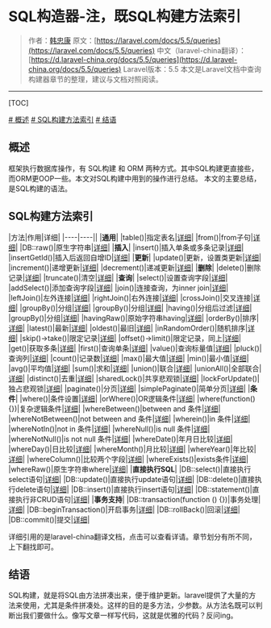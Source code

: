 # SQL构造器-注，既SQL构建方法索引

> 作者：[韩忠康](http://hellokang.net)
> 原文：[https://laravel.com/docs/5.5/queries](https://laravel.com/docs/5.5/queries)
> 中文（laravel-china翻译）：[https://d.laravel-china.org/docs/5.5/queries](https://d.laravel-china.org/docs/5.5/queries)
> Laravel版本：5.5
> 本文是Laravel文档中查询构建器章节的整理，建议与文档对照阅读。
---

[TOC]

[# 概述](#概述)
[# SQL构建方法索引](#SQL构建方法索引)
[# 结语](#结语)


## 概述
框架执行数据库操作，有 SQL构建 和 ORM 两种方式。其中SQL构建更直接些，而ORM更OOP一些。本文对SQL构建中用到的操作进行总结。
本文的主要总结，是SQL构建的语法。

## SQL构建方法索引

|方法|作用|详细|
|----|----||
|**通用**|
|table()|指定表名|[详细](#table)|
|from()|from子句|[详细](#from)|
|DB::raw()|原生字符串|[详细](https://d.laravel-china.org/docs/5.5/queries#raw-expressions)|
|**插入**|
|insert()|插入单条或多条记录|[详细](https://d.laravel-china.org/docs/5.5/queries#Inserts)|
|insertGetId()|插入后返回自增ID|[详细](https://d.laravel-china.org/docs/5.5/queries#Inserts)|
|**更新**|
|update()|更新，设置类更新|[详细](https://d.laravel-china.org/docs/5.5/queries#Updates)|
|increment()|递增更新|[详细](https://d.laravel-china.org/docs/5.5/queries#%E8%87%AA%E5%A2%9E%E6%88%96%E8%87%AA%E5%87%8F)|
|decrement()|递减更新|[详细](https://d.laravel-china.org/docs/5.5/queries#%E8%87%AA%E5%A2%9E%E6%88%96%E8%87%AA%E5%87%8F)|
|**删除**|
|delete()|删除记录|[详细](https://d.laravel-china.org/docs/5.5/queries#Deletes)|
|truncate()|清空|[详细](https://d.laravel-china.org/docs/5.5/queries#Deletes)|
|**查询**|
|select()|设置查询字段|[详细](https://d.laravel-china.org/docs/5.5/queries#%E6%8C%87%E5%AE%9A%E4%B8%80%E4%B8%AA-Select-%E5%AD%90%E5%8F%A5)|
|addSelect()|添加查询字段|[详细](https://d.laravel-china.org/docs/5.5/queries#%E6%8C%87%E5%AE%9A%E4%B8%80%E4%B8%AA-Select-%E5%AD%90%E5%8F%A5)|
|join()|连接查询，为inner join|[详细](https://d.laravel-china.org/docs/5.5/queries#joins)|
|leftJoin()|左外连接|[详细](https://d.laravel-china.org/docs/5.5/queries#joins)|
|rightJoin()|右外连接|[详细](https://d.laravel-china.org/docs/5.5/queries#joins)|
|crossJoin()|交叉连接|[详细](https://d.laravel-china.org/docs/5.5/queries#joins)|
|groupBy()|分组|[详细](https://d.laravel-china.org/docs/5.5/queries#Ordering-Grouping-Limit-%E5%8F%8A-Offset)|
|groupBy()|分组|[详细](https://d.laravel-china.org/docs/5.5/queries#Ordering-Grouping-Limit-%E5%8F%8A-Offset)|
|having()|分组后过滤|[详细](#having)|
|groupBy()|分组|[详细](https://d.laravel-china.org/docs/5.5/queries#Ordering-Grouping-Limit-%E5%8F%8A-Offset)|
|havingRaw()|原始字符串having|[详细](#whereRaw)|
|orderBy()|排序|[详细](https://d.laravel-china.org/docs/5.5/queries#Ordering-Grouping-Limit-%E5%8F%8A-Offset)|
|latest()|最新|[详细](https://d.laravel-china.org/docs/5.5/queries#Ordering-Grouping-Limit-%E5%8F%8A-Offset)|
|oldest()|最旧|[详细](https://d.laravel-china.org/docs/5.5/queries#Ordering-Grouping-Limit-%E5%8F%8A-Offset)|
|inRandomOrder()|随机排序|[详细](https://d.laravel-china.org/docs/5.5/queries#Ordering-Grouping-Limit-%E5%8F%8A-Offset)|
|skip()->take()|限定记录|[详细](https://d.laravel-china.org/docs/5.5/queries#Ordering-Grouping-Limit-%E5%8F%8A-Offset)|
|offset()->limit()|限定记录，同上|[详细](https://d.laravel-china.org/docs/5.5/queries#Ordering-Grouping-Limit-%E5%8F%8A-Offset)|
|get()|获取多条|[详细](https://d.laravel-china.org/docs/5.5/queries#%E4%BB%8E%E6%95%B0%E6%8D%AE%E8%A1%A8%E4%B8%AD%E8%8E%B7%E5%8F%96%E6%89%80%E6%9C%89%E7%9A%84%E6%95%B0%E6%8D%AE%E5%88%97)|
|first()|查询单条|[详细](https://d.laravel-china.org/docs/5.5/queries#%E4%BB%8E%E6%95%B0%E6%8D%AE%E8%A1%A8%E4%B8%AD%E8%8E%B7%E5%8F%96%E5%8D%95%E4%B8%AA%E5%88%97%E6%88%96%E8%A1%8C)|
|value()|查询标量值|[详细](https://d.laravel-china.org/docs/5.5/queries#%E4%BB%8E%E6%95%B0%E6%8D%AE%E8%A1%A8%E4%B8%AD%E8%8E%B7%E5%8F%96%E5%8D%95%E4%B8%AA%E5%88%97%E6%88%96%E8%A1%8C)|
|pluck()|查询列|[详细](https://d.laravel-china.org/docs/5.5/queries#%E8%8E%B7%E5%8F%96%E4%B8%80%E5%88%97%E7%9A%84%E5%80%BC)|
|count()|记录数|[详细](https://d.laravel-china.org/docs/5.5/queries#aggregates)|
|max()|最大值|[详细](https://d.laravel-china.org/docs/5.5/queries#aggregates)|
|min()|最小值|[详细](https://d.laravel-china.org/docs/5.5/queries#aggregates)|
|avg()|平均值|[详细](https://d.laravel-china.org/docs/5.5/queries#aggregates)|
|sum()|求和|[详细](https://d.laravel-china.org/docs/5.5/queries#aggregates)|
|union()|联合|[详细](https://d.laravel-china.org/docs/5.5/queries#unions)|
|unionAll()|全部联合|[详细](https://d.laravel-china.org/docs/5.5/queries#unions)|
|distinct()|去重|[详细](#distinct)|
|sharedLock()|共享悲观锁|[详细](https://d.laravel-china.org/docs/5.5/queries#pessimistic-locking)|
|lockForUpdate()|独占悲观锁|[详细](https://d.laravel-china.org/docs/5.5/queries#pessimistic-locking)|
|paginate()|分页|[详细](https://d.laravel-china.org/docs/5.5/pagination#%E5%AF%B9%E6%9F%A5%E8%AF%A2%E8%AF%AD%E5%8F%A5%E6%9E%84%E9%80%A0%E5%99%A8%E8%BF%9B%E8%A1%8C%E5%88%86%E9%A1%B5)|
|simplePaginate()|简单分页|[详细](https://d.laravel-china.org/docs/5.5/pagination#%22%E7%AE%80%E5%8D%95%E5%88%86%E9%A1%B5%22)|
|**条件**|
|where()|条件设置|[详细](https://d.laravel-china.org/docs/5.5/queries#where-clauses)|
|orWhere()|OR逻辑条件|[详细](https://d.laravel-china.org/docs/5.5/queries#where-clauses)|
|where(function(){})|复杂逻辑条件|[详细](https://d.laravel-china.org/docs/5.5/queries#where-clauses)|
|whereBetween()|between and 条件|[详细](https://d.laravel-china.org/docs/5.5/queries#%E5%85%B6%E5%AE%83-Where-%E5%AD%90%E5%8F%A5)|
|whereNotBetween()|not between and 条件|[详细](https://d.laravel-china.org/docs/5.5/queries#%E5%85%B6%E5%AE%83-Where-%E5%AD%90%E5%8F%A5)|
|wherein()|in 条件|[详细](https://d.laravel-china.org/docs/5.5/queries#%E5%85%B6%E5%AE%83-Where-%E5%AD%90%E5%8F%A5)|
|whereNotIn()|not in 条件|[详细](https://d.laravel-china.org/docs/5.5/queries#%E5%85%B6%E5%AE%83-Where-%E5%AD%90%E5%8F%A5)|
|whereNull()|is null 条件|[详细](https://d.laravel-china.org/docs/5.5/queries#%E5%85%B6%E5%AE%83-Where-%E5%AD%90%E5%8F%A5)|
|whereNotNull()|is not null 条件|[详细](https://d.laravel-china.org/docs/5.5/queries#%E5%85%B6%E5%AE%83-Where-%E5%AD%90%E5%8F%A5)|
|whereDate()|年月日比较|[详细](https://d.laravel-china.org/docs/5.5/queries#%E5%85%B6%E5%AE%83-Where-%E5%AD%90%E5%8F%A5)|
|whereDay()|日比较|[详细](https://d.laravel-china.org/docs/5.5/queries#%E5%85%B6%E5%AE%83-Where-%E5%AD%90%E5%8F%A5)|
|whereMonth()|月比较|[详细](https://d.laravel-china.org/docs/5.5/queries#%E5%85%B6%E5%AE%83-Where-%E5%AD%90%E5%8F%A5)|
|whereYear()|年比较|[详细](https://d.laravel-china.org/docs/5.5/queries#%E5%85%B6%E5%AE%83-Where-%E5%AD%90%E5%8F%A5)|
|whereColumn()|比较两个字段|[详细](https://d.laravel-china.org/docs/5.5/queries#%E5%85%B6%E5%AE%83-Where-%E5%AD%90%E5%8F%A5)|
|whereExists()|exists条件|[详细](https://d.laravel-china.org/docs/5.5/queries#Where-Exists-%E8%AF%AD%E6%B3%95)|
|whereRaw()|原生字符串where|[详细](https://d.laravel-china.org/docs/5.5/queries#%E5%8E%9F%E5%A7%8B%E8%A1%A8%E8%BE%BE%E5%BC%8F)|
|**直接执行SQL**|
|DB::select()|直接执行select语句|[详细](https://d.laravel-china.org/docs/5.5/database#%E8%BF%90%E8%A1%8C-Select)|
|DB::update()|直接执行update语句|[详细](https://d.laravel-china.org/docs/5.5/database#%E8%BF%90%E8%A1%8C-Update)|
|DB::delete()|直接执行delete语句|[详细](https://d.laravel-china.org/docs/5.5/database#%E8%BF%90%E8%A1%8C-Delete)|
|DB::insert()|直接执行insert语句|[详细](https://d.laravel-china.org/docs/5.5/database#%E8%BF%90%E8%A1%8C-Insert)|
|DB::statement()|直接执行非CRUD语句|[详细](https://d.laravel-china.org/docs/5.5/database#%E8%BF%90%E8%A1%8C%E4%B8%80%E8%88%AC%E5%A3%B0%E6%98%8E)|
|**事务支持**|
|DB::transaction(function () {})|事务处理|[详细](https://d.laravel-china.org/docs/5.5/database#%E6%95%B0%E6%8D%AE%E5%BA%93%E4%BA%8B%E5%8A%A1)|
|DB::beginTransaction()|开启事务|[详细](https://d.laravel-china.org/docs/5.5/database#%E6%89%8B%E5%8A%A8%E6%93%8D%E4%BD%9C%E4%BA%8B%E5%8A%A1)|
|DB::rollBack()|回滚|[详细](https://d.laravel-china.org/docs/5.5/database#%E6%89%8B%E5%8A%A8%E6%93%8D%E4%BD%9C%E4%BA%8B%E5%8A%A1)|
|DB::commit()|提交|[详细](https://d.laravel-china.org/docs/5.5/database#%E6%89%8B%E5%8A%A8%E6%93%8D%E4%BD%9C%E4%BA%8B%E5%8A%A1)|

详细引用的是laravel-china翻译文档，点击可以查看详请。章节划分有所不同，上下翻找即可。

## 结语
SQL构建，就是将SQL由方法拼凑出来，便于维护更新。laravel提供了大量的方法来使用，尤其是条件拼凑处。这样的目的是多方法，少参数。从方法名既可以判断出我们要做什么。像写文章一样写代码，这就是优雅的代码？反问ing。